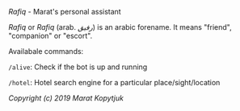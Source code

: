 *Rafiq* - Marat's personal assistant

_Rafiq_ or _Rafiq_ (arab. *رفيق*) is an arabic forename. It means "friend", "companion" or "escort".

Availabale commands:

`/alive`: Check if the bot is up and running

`/hotel`: Hotel search engine for a particular place/sight/location

_Copyright (c) 2019 Marat Kopytjuk_
